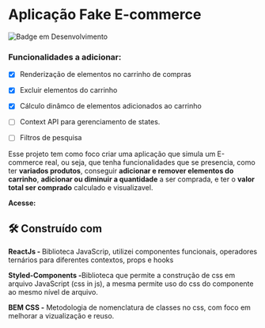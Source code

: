 # Aplicação Fake E-commerce
![Badge em Desenvolvimento](http://img.shields.io/static/v1?label=STATUS&message=EM%20DESENVOLVIMENTO&color=GREEN&style=for-the-badge)

### Funcionalidades a adicionar:
- [x] Renderização de elementos no carrinho de compras
- [x] Excluir elementos do carrinho 
- [X] Cálculo dinâmco de elementos adicionados ao carrinho 
- [ ] Context API para gerenciamento de states.
- [ ] Filtros de pesquisa



Esse projeto tem como foco criar uma aplicação que simula um E-commerce real, ou seja, que tenha funcionalidades que se presencia, 
como ter <strong>variados produtos</strong>, conseguir <strong>adicionar e remover elementos do carrinho</strong>,
<strong>adicionar ou diminuir a quantidade</strong> a ser comprada, e ter o <strong>valor total ser comprado</strong> calculado e visualizavel.



<strong>Acesse:  </strong>


## 🛠️ Construído com

<strong>ReactJs - </strong> Biblioteca JavaScrip, utilizei componentes funcionais, operadores ternários para diferentes contextos, props e hooks

<strong>Styled-Components -</strong>Biblioteca que permite a construção de css em arquivo JavaScript (css in js), a mesma permite uso do css do componente ao mesmo nível de arquivo.

<strong>BEM CSS -</strong> Metodologia de nomenclatura de classes no css, com foco em melhorar a vizualização e reuso.
